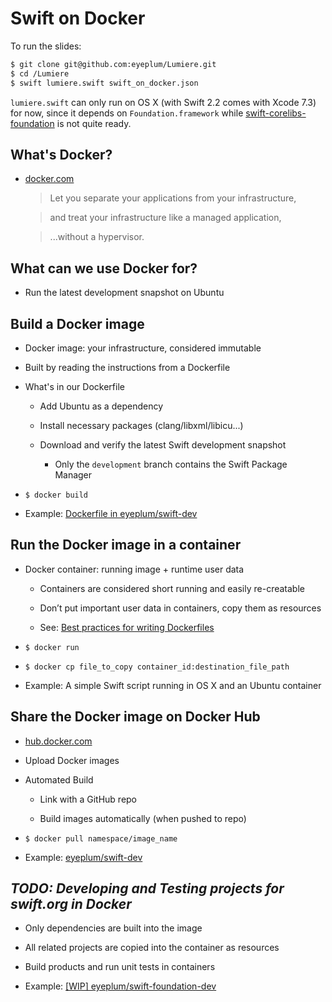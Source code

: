 # Swift on Docker

To run the slides:
 
```sh
$ git clone git@github.com:eyeplum/Lumiere.git
$ cd /Lumiere
$ swift lumiere.swift swift_on_docker.json
```

`lumiere.swift` can only run on OS X (with Swift 2.2 comes with Xcode 7.3) for now, since it depends on `Foundation.framework` while [swift-corelibs-foundation](https://github.com/apple/swift-corelibs-foundation) is not quite ready.

## What's Docker?

- [docker.com](https://www.docker.com)

  > Let you separate your applications from your infrastructure,

  > and treat your infrastructure like a managed application,

  > ...without a hypervisor.


## What can we use Docker for?

- Run the latest development snapshot on Ubuntu


## Build a Docker image

- Docker image: your infrastructure, considered immutable

- Built by reading the instructions from a Dockerfile

- What's in our Dockerfile

  	- Add Ubuntu as a dependency

  	- Install necessary packages (clang/libxml/libicu...)

 	- Download and verify the latest Swift development snapshot

  		- Only the `development` branch contains the Swift Package Manager

- `$ docker build`

- Example: [Dockerfile in eyeplum/swift-dev](https://github.com/eyeplum/swift-dev/blob/master/Dockerfile)


## Run the Docker image in a container

- Docker container: running image + runtime user data

	- Containers are considered short running and easily re-creatable

  	- Don’t put important user data in containers, copy them as resources

  	- See: [Best practices for writing Dockerfiles](https://docs.docker.com/engine/userguide/eng-image/dockerfile_best-practices/)

- `$ docker run`

- `$ docker cp file_to_copy container_id:destination_file_path`

- Example: A simple Swift script running in OS X and an Ubuntu container


## Share the Docker image on Docker Hub

- [hub.docker.com](https://hub.docker.com)

- Upload Docker images

- Automated Build

	- Link with a GitHub repo

  	- Build images automatically (when pushed to repo)

- `$ docker pull namespace/image_name`

- Example: [eyeplum/swift-dev](https://hub.docker.com/r/eyeplum/swift-dev/)


## _TODO: Developing and Testing projects for swift.org in Docker_

- Only dependencies are built into the image

- All related projects are copied into the container as resources

- Build products and run unit tests in containers

- Example: [[WIP] eyeplum/swift-foundation-dev](https://github.com/eyeplum/swift-foundation-dev/blob/master/Dockerfile)
